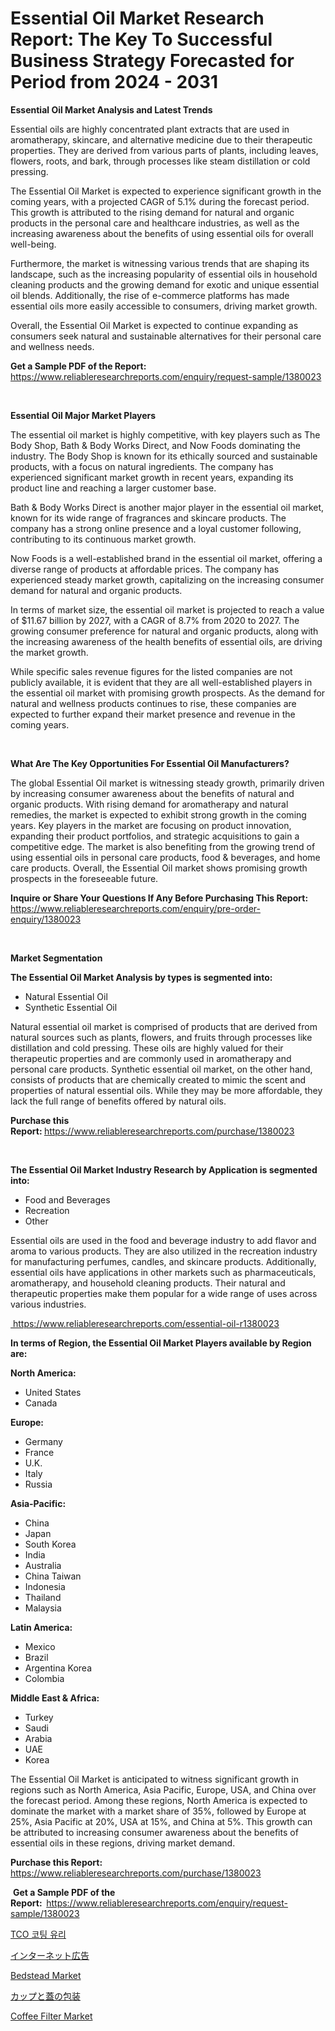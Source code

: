 <p><h1>Essential Oil Market Research Report: The Key To Successful Business Strategy Forecasted for Period from 2024 - 2031</h1></p><p><strong>Essential Oil Market Analysis and Latest Trends</strong></p>
<p><p>Essential oils are highly concentrated plant extracts that are used in aromatherapy, skincare, and alternative medicine due to their therapeutic properties. They are derived from various parts of plants, including leaves, flowers, roots, and bark, through processes like steam distillation or cold pressing.</p><p>The Essential Oil Market is expected to experience significant growth in the coming years, with a projected CAGR of 5.1% during the forecast period. This growth is attributed to the rising demand for natural and organic products in the personal care and healthcare industries, as well as the increasing awareness about the benefits of using essential oils for overall well-being.</p><p>Furthermore, the market is witnessing various trends that are shaping its landscape, such as the increasing popularity of essential oils in household cleaning products and the growing demand for exotic and unique essential oil blends. Additionally, the rise of e-commerce platforms has made essential oils more easily accessible to consumers, driving market growth.</p><p>Overall, the Essential Oil Market is expected to continue expanding as consumers seek natural and sustainable alternatives for their personal care and wellness needs.</p></p>
<p><strong>Get a Sample PDF of the Report:&nbsp;</strong> <a href="https://www.reliableresearchreports.com/enquiry/request-sample/1380023">https://www.reliableresearchreports.com/enquiry/request-sample/1380023</a></p>
<p>&nbsp;</p>
<p><strong>Essential Oil Major Market Players</strong></p>
<p><p>The essential oil market is highly competitive, with key players such as The Body Shop, Bath & Body Works Direct, and Now Foods dominating the industry. The Body Shop is known for its ethically sourced and sustainable products, with a focus on natural ingredients. The company has experienced significant market growth in recent years, expanding its product line and reaching a larger customer base.</p><p>Bath & Body Works Direct is another major player in the essential oil market, known for its wide range of fragrances and skincare products. The company has a strong online presence and a loyal customer following, contributing to its continuous market growth.</p><p>Now Foods is a well-established brand in the essential oil market, offering a diverse range of products at affordable prices. The company has experienced steady market growth, capitalizing on the increasing consumer demand for natural and organic products.</p><p>In terms of market size, the essential oil market is projected to reach a value of $11.67 billion by 2027, with a CAGR of 8.7% from 2020 to 2027. The growing consumer preference for natural and organic products, along with the increasing awareness of the health benefits of essential oils, are driving the market growth.</p><p>While specific sales revenue figures for the listed companies are not publicly available, it is evident that they are all well-established players in the essential oil market with promising growth prospects. As the demand for natural and wellness products continues to rise, these companies are expected to further expand their market presence and revenue in the coming years.</p></p>
<p>&nbsp;</p>
<p><strong>What Are The Key Opportunities For Essential Oil Manufacturers?</strong></p>
<p><p>The global Essential Oil market is witnessing steady growth, primarily driven by increasing consumer awareness about the benefits of natural and organic products. With rising demand for aromatherapy and natural remedies, the market is expected to exhibit strong growth in the coming years. Key players in the market are focusing on product innovation, expanding their product portfolios, and strategic acquisitions to gain a competitive edge. The market is also benefiting from the growing trend of using essential oils in personal care products, food & beverages, and home care products. Overall, the Essential Oil market shows promising growth prospects in the foreseeable future.</p></p>
<p><strong>Inquire or Share Your Questions If Any Before Purchasing This Report:</strong> <a href="https://www.reliableresearchreports.com/enquiry/pre-order-enquiry/1380023">https://www.reliableresearchreports.com/enquiry/pre-order-enquiry/1380023</a></p>
<p>&nbsp;</p>
<p><strong>Market Segmentation</strong></p>
<p><strong>The Essential Oil Market Analysis by types is segmented into:</strong></p>
<p><ul><li>Natural Essential Oil</li><li>Synthetic Essential Oil</li></ul></p>
<p><p>Natural essential oil market is comprised of products that are derived from natural sources such as plants, flowers, and fruits through processes like distillation and cold pressing. These oils are highly valued for their therapeutic properties and are commonly used in aromatherapy and personal care products. Synthetic essential oil market, on the other hand, consists of products that are chemically created to mimic the scent and properties of natural essential oils. While they may be more affordable, they lack the full range of benefits offered by natural oils.</p></p>
<p><strong>Purchase this Report:&nbsp;</strong><a href="https://www.reliableresearchreports.com/purchase/1380023">https://www.reliableresearchreports.com/purchase/1380023</a></p>
<p>&nbsp;</p>
<p><strong>The Essential Oil Market Industry Research by Application is segmented into:</strong></p>
<p><ul><li>Food and Beverages</li><li>Recreation</li><li>Other</li></ul></p>
<p><p>Essential oils are used in the food and beverage industry to add flavor and aroma to various products. They are also utilized in the recreation industry for manufacturing perfumes, candles, and skincare products. Additionally, essential oils have applications in other markets such as pharmaceuticals, aromatherapy, and household cleaning products. Their natural and therapeutic properties make them popular for a wide range of uses across various industries.</p></p>
<p><a href="https://www.reliableresearchreports.com/essential-oil-r1380023">&nbsp;https://www.reliableresearchreports.com/essential-oil-r1380023</a></p>
<p><strong>In terms of Region, the Essential Oil Market Players available by Region are:</strong></p>
<p>
    <p> <strong> North America: </strong>
        <ul>
            <li>United States</li>
            <li>Canada</li>
        </ul>
        </p> 
    <p> <strong> Europe: </strong>
        <ul>
            <li>Germany</li>
            <li>France</li>
            <li>U.K.</li>
            <li>Italy</li>
            <li>Russia</li>
        </ul>
        </p> 
    <p> <strong> Asia-Pacific: </strong>
        <ul>
            <li>China</li>
            <li>Japan</li>
            <li>South Korea</li>
            <li>India</li>
            <li>Australia</li>
            <li>China Taiwan</li>
            <li>Indonesia</li>
            <li>Thailand</li>
            <li>Malaysia</li>
        </ul>
        </p> 
    <p> <strong> Latin America: </strong>
        <ul>
            <li>Mexico</li>
            <li>Brazil</li>
            <li>Argentina Korea</li>
            <li>Colombia</li>
        </ul>
        </p> 
    <p> <strong> Middle East & Africa: </strong>
        <ul>
            <li>Turkey</li>
            <li>Saudi</li>
            <li>Arabia</li>
            <li>UAE</li>
            <li>Korea</li>
        </ul>
    </p>
    </p>
<p><p>The Essential Oil Market is anticipated to witness significant growth in regions such as North America, Asia Pacific, Europe, USA, and China over the forecast period. Among these regions, North America is expected to dominate the market with a market share of 35%, followed by Europe at 25%, Asia Pacific at 20%, USA at 15%, and China at 5%. This growth can be attributed to increasing consumer awareness about the benefits of essential oils in these regions, driving market demand.</p></p>
<p><strong>Purchase this Report: </strong><a href="https://www.reliableresearchreports.com/purchase/1380023">https://www.reliableresearchreports.com/purchase/1380023</a></p>
<p>&nbsp;<strong>Get a Sample PDF of the Report:&nbsp;&nbsp;</strong><a href="https://www.reliableresearchreports.com/enquiry/request-sample/1380023">https://www.reliableresearchreports.com/enquiry/request-sample/1380023</a></p>
<p><strong></strong></p>
<p><p><a href="https://medium.com/@whitneymurphy1982/tco-%EC%BD%94%ED%8C%85-%EC%9C%A0%EB%A6%AC-%EC%82%B0%EC%97%85%EC%97%90-%EB%8C%80%ED%95%9C-%ED%86%B5%EC%B0%B0-2031%EB%85%84%EA%B9%8C%EC%A7%80%EC%9D%98-%EC%8B%9C%EC%9E%A5-%EC%9E%AC%EC%A0%95-%EC%83%81%ED%83%9C-%EC%8B%9C%EC%9E%A5-%EA%B7%9C%EB%AA%A8-%EB%B0%8F-%EC%88%98%EC%9D%B5-%EB%B6%84%EC%84%9D-208222bf775d">TCO 코팅 유리</a></p><p><a href="https://medium.com/@grarrity46851/%E3%82%B0%E3%83%AD%E3%83%BC%E3%83%90%E3%83%AB%E3%82%A4%E3%83%B3%E3%82%BF%E3%83%BC%E3%83%8D%E3%83%83%E3%83%88%E5%BA%83%E5%91%8A%E5%B8%82%E5%A0%B4%E3%81%AF-2024%E5%B9%B4%E3%81%8B%E3%82%892031%E5%B9%B4%E3%81%BE%E3%81%A7%E3%81%AE%E6%9C%9F%E9%96%93%E3%81%AB-%E3%81%AEcagr%E3%81%A7%E6%88%90%E9%95%B7%E3%81%99%E3%82%8B%E3%81%A8%E4%BA%88%E6%B8%AC%E3%81%95%E3%82%8C%E3%81%A6%E3%81%84%E3%81%BE%E3%81%99-e1b4719fe730">インターネット広告</a></p><p><a href="https://github.com/zkngisync/Market-Research-Report-List-1/blob/main/bedstead-market.md">Bedstead Market</a></p><p><a href="https://medium.com/@xcbtycgm76/%E3%82%AB%E3%83%83%E3%83%97%E3%81%A8%E8%93%8B%E3%81%AE%E3%83%91%E3%83%83%E3%82%B1%E3%83%BC%E3%82%B8%E3%83%B3%E3%82%B0%E5%B8%82%E5%A0%B4%E3%81%AE%E4%BA%88%E6%B8%AC-%E5%B8%82%E5%A0%B4%E5%8B%95%E5%90%91-%E3%81%8A%E3%82%88%E3%81%B3%E5%BD%B1%E9%9F%BF%E5%88%86%E6%9E%90-2024%E5%B9%B4-2031%E5%B9%B4-9e67ed6e0b66">カップと蓋の包装</a></p><p><a href="https://github.com/brendafegmorris532/Market-Research-Report-List-1/blob/main/coffee-filter-market.md">Coffee Filter Market</a></p></p>